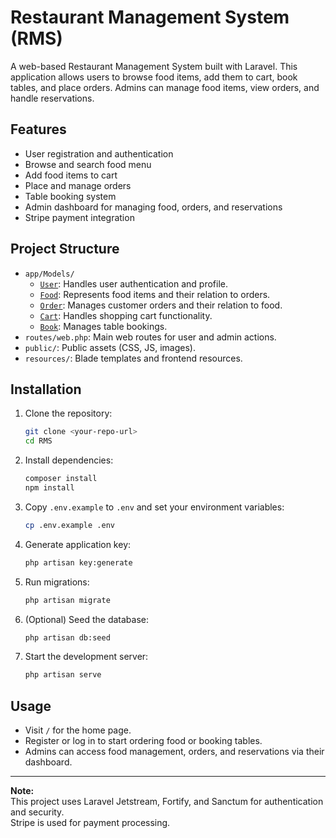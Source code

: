 # Restaurant Management System (RMS)

A web-based Restaurant Management System built with Laravel. This application allows users to browse food items, add them to cart, book tables, and place orders. Admins can manage food items, view orders, and handle reservations.

## Features

- User registration and authentication
- Browse and search food menu
- Add food items to cart
- Place and manage orders
- Table booking system
- Admin dashboard for managing food, orders, and reservations
- Stripe payment integration

## Project Structure

- `app/Models/`  
  - [`User`](app/Models/User.php): Handles user authentication and profile.
  - [`Food`](app/Models/Food.php): Represents food items and their relation to orders.
  - [`Order`](app/Models/Order.php): Manages customer orders and their relation to food.
  - [`Cart`](app/Models/Cart.php): Handles shopping cart functionality.
  - [`Book`](app/Models/Book.php): Manages table bookings.
- `routes/web.php`: Main web routes for user and admin actions.
- `public/`: Public assets (CSS, JS, images).
- `resources/`: Blade templates and frontend resources.

## Installation

1. Clone the repository:
    ```sh
    git clone <your-repo-url>
    cd RMS
    ```
2. Install dependencies:
    ```sh
    composer install
    npm install
    ```
3. Copy `.env.example` to `.env` and set your environment variables:
    ```sh
    cp .env.example .env
    ```
4. Generate application key:
    ```sh
    php artisan key:generate
    ```
5. Run migrations:
    ```sh
    php artisan migrate
    ```
6. (Optional) Seed the database:
    ```sh
    php artisan db:seed
    ```
7. Start the development server:
    ```sh
    php artisan serve
    ```

## Usage

- Visit `/` for the home page.
- Register or log in to start ordering food or booking tables.
- Admins can access food management, orders, and reservations via their dashboard.

---

**Note:**  
This project uses Laravel Jetstream, Fortify, and Sanctum for authentication and security.  
Stripe is used for payment processing.
